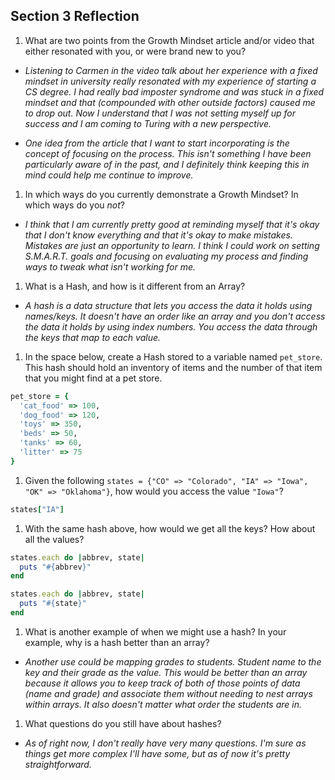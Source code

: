 ## Section 3 Reflection

1. What are two points from the Growth Mindset article and/or video that either resonated with you, or were brand new to you?

  - _Listening to Carmen in the video talk about her experience with a fixed mindset in university really resonated with my experience of starting a CS degree. I had really bad imposter syndrome and was stuck in a fixed mindset and that (compounded with other outside factors) caused me to drop out. Now I understand that I was not setting myself up for success and I am coming to Turing with a new perspective._

  - _One idea from the article that I want to start incorporating is the concept of focusing on the process. This isn't something I have been particularly aware of in the past, and I definitely think keeping this in mind could help me continue to improve._

1. In which ways do you currently demonstrate a Growth Mindset? In which ways do you _not_?

  - _I think that I am currently pretty good at reminding myself that it's okay that I don't know everything and that it's okay to make mistakes. Mistakes are just an opportunity to learn. I think I could work on setting S.M.A.R.T. goals and focusing on evaluating my process and finding ways to tweak what isn't working for me._


1. What is a Hash, and how is it different from an Array?

  - _A hash is a data structure that lets you access the data it holds using names/keys. It doesn't have an order like an array and you don't access the data it holds by using index numbers. You access the data through the keys that map to each value._


1. In the space below, create a Hash stored to a variable named `pet_store`.  This hash should hold an inventory of items and the number of that item that you might find at a pet store.

  ```ruby
  pet_store = {
    'cat_food' => 100,
    'dog_food' => 120,
    'toys' => 350,
    'beds' => 50,
    'tanks' => 60,
    'litter' => 75
  }
  ```
1. Given the following `states = {"CO" => "Colorado", "IA" => "Iowa", "OK" => "Oklahoma"}`, how would you access the value `"Iowa"`?

  ``` ruby
  states["IA"]
  ```

1. With the same hash above, how would we get all the keys?  How about all the values?

  ```ruby
  states.each do |abbrev, state|
    puts "#{abbrev}"
  end
  ```
  ```ruby
  states.each do |abbrev, state|
    puts "#{state}"
  end
  ```

1. What is another example of when we might use a hash?  In your example, why is a hash better than an array?

  - _Another use could be mapping grades to students. Student name to the key and their grade as the value. This would be better than an array because it allows you to keep track of both of those points of data (name and grade) and associate them without needing to nest arrays within arrays. It also doesn't matter what order the students are in._


1. What questions do you still have about hashes?

  - _As of right now, I don't really have very many questions. I'm sure as things get more complex I'll have some, but as of now it's pretty straightforward._
